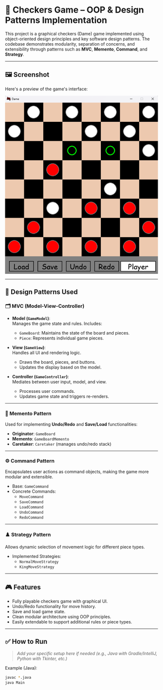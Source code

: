 # 🧩 Checkers Game – OOP & Design Patterns Implementation

This project is a graphical checkers (Dame) game implemented using object-oriented design principles and key software design patterns. The codebase demonstrates modularity, separation of concerns, and extensibility through patterns such as **MVC**, **Memento**, **Command**, and **Strategy**.

---

## 🖼️ Screenshot

Here's a preview of the game's interface:

![Checkers Game UI](./screenshot.png)

---

## 🧱 Design Patterns Used

### 🗂️ MVC (Model-View-Controller)

- **Model (`GameModel`)**:  
  Manages the game state and rules. Includes:
  - `GameBoard`: Maintains the state of the board and pieces.
  - `Piece`: Represents individual game pieces.

- **View (`GameView`)**:  
  Handles all UI and rendering logic.
  - Draws the board, pieces, and buttons.
  - Updates the display based on the model.

- **Controller (`GameController`)**:  
  Mediates between user input, model, and view.
  - Processes user commands.
  - Updates game state and triggers re-renders.

---

### 🧠 Memento Pattern

Used for implementing **Undo/Redo** and **Save/Load** functionalities:

- **Originator**: `GameBoard`  
- **Memento**: `GameBoardMemento`  
- **Caretaker**: `Caretaker` (manages undo/redo stack)

---

### ⚙️ Command Pattern

Encapsulates user actions as command objects, making the game more modular and extensible.

- Base: `GameCommand`
- Concrete Commands:
  - `MoveCommand`
  - `SaveCommand`
  - `LoadCommand`
  - `UndoCommand`
  - `RedoCommand`

---

### ♟️ Strategy Pattern

Allows dynamic selection of movement logic for different piece types.

- Implemented Strategies:
  - `NormalMoveStrategy`
  - `KingMoveStrategy`

---

## 🎮 Features

- Fully playable checkers game with graphical UI.
- Undo/Redo functionality for move history.
- Save and load game state.
- Clean modular architecture using OOP principles.
- Easily extendable to support additional rules or piece types.

---

## ✅ How to Run

> _Add your specific setup here if needed (e.g., Java with Gradle/IntelliJ, Python with Tkinter, etc.)_

Example (Java):
```bash
javac *.java
java Main


